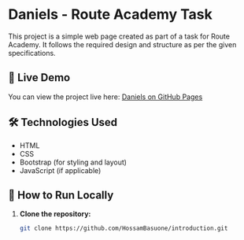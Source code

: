 # Daniels - Route Academy Task

This project is a simple web page created as part of a task for Route Academy. It follows the required design and structure as per the given specifications.

## 🔗 Live Demo
You can view the project live here: [Daniels on GitHub Pages](https://hossambasuone.github.io/introduction/)

## 🛠 Technologies Used
- HTML  
- CSS  
- Bootstrap (for styling and layout)  
- JavaScript (if applicable)  

## 🚀 How to Run Locally

1. **Clone the repository:**  
   ```sh
   git clone https://github.com/HossamBasuone/introduction.git
